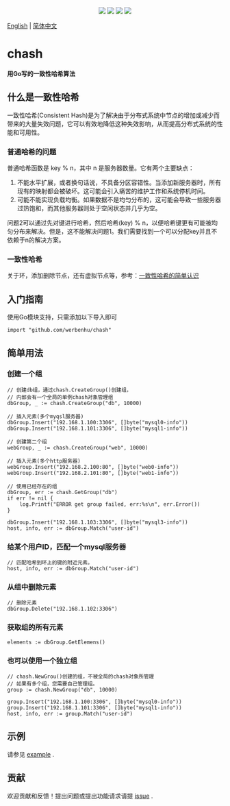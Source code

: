 
<div align='center'>
<a href="https://github.com/werbenhu/chash/actions"><img src="https://github.com/werbenhu/chash/workflows/Go/badge.svg"></a>
<a href="https://coveralls.io/github/werbenhu/chash?branch=main"><img src="https://coveralls.io/repos/github/werbenhu/chash/badge.svg?branch=main"></a>   
<a href="https://github.com/werbenhu/chash"><img src="https://img.shields.io/github/license/mashape/apistatus.svg"></a>
<a href="https://pkg.go.dev/github.com/werbenhu/chash"><img src="https://pkg.go.dev/badge/github.com/werbenhu/chash.svg"></a>
</div>

[English](README.md) | [简体中文](README-CN.md)

# chash
**用Go写的一致性哈希算法**

## 什么是一致性哈希

一致性哈希(Consistent Hash)是为了解决由于分布式系统中节点的增加或减少而带来的大量失效问题，它可以有效地降低这种失效影响，从而提高分布式系统的性能和可用性。

### 普通哈希的问题

普通哈希函数是 key % n，其中 n 是服务器数量。它有两个主要缺点：
1. 不能水平扩展，或者换句话说，不具备分区容错性。当添加新服务器时，所有现有的映射都会被破坏。这可能会引入痛苦的维护工作和系统停机时间。
2. 可能不能实现负载均衡。如果数据不是均匀分布的，这可能会导致一些服务器过热饱和，而其他服务器则处于空闲状态并几乎为空。

问题2可以通过先对键进行哈希，然后哈希(key) % n，以便哈希键更有可能被均匀分布来解决。但是，这不能解决问题1。我们需要找到一个可以分配key并且不依赖于n的解决方案。

### 一致性哈希

关于环，添加删除节点，还有虚拟节点等，参考：[一致性哈希的简单认识](https://baijiahao.baidu.com/s?id=1735480432495470467&wfr=spider&for=pc)

## 入门指南

使用Go模块支持，只需添加以下导入即可

`import "github.com/werbenhu/chash"`


## 简单用法

### 创建一个组
```
// 创建db组，通过chash.CreateGroup()创建组，
// 内部会有一个全局的单例chash对象管理组
dbGroup, _ := chash.CreateGroup("db", 10000)

// 插入元素(多个myqsl服务器)
dbGroup.Insert("192.168.1.100:3306", []byte("mysql0-info"))
dbGroup.Insert("192.168.1.101:3306", []byte("mysql1-info"))

// 创建第二个组
webGroup, _ := chash.CreateGroup("web", 10000)

// 插入元素(多个http服务器)
webGroup.Insert("192.168.2.100:80", []byte("web0-info"))
webGroup.Insert("192.168.2.101:80", []byte("web1-info"))
```

```
// 使用已经存在的组
dbGroup, err := chash.GetGroup("db")
if err != nil {
    log.Printf("ERROR get group failed, err:%s\n", err.Error())
}

dbGroup.Insert("192.168.1.103:3306", []byte("mysql3-info"))
host, info, err := dbGroup.Match("user-id")
```

### 给某个用户ID，匹配一个mysql服务器
```
// 匹配哈希到环上的键的附近元素。
host, info, err := dbGroup.Match("user-id")
```

### 从组中删除元素
```
// 删除元素
dbGroup.Delete("192.168.1.102:3306")
```

### 获取组的所有元素
```
elements := dbGroup.GetElemens()
```

### 也可以使用一个独立组
```
// chash.NewGrou()创建的组，不被全局的chash对象所管理
// 如果有多个组，您需要自己管理组。
group := chash.NewGroup("db", 10000)

group.Insert("192.168.1.100:3306", []byte("mysql0-info"))
group.Insert("192.168.1.101:3306", []byte("mysql1-info"))
host, info, err := group.Match("user-id")
```

## 示例
请参见 [example](example/main.go) .

## 贡献
欢迎贡献和反馈！提出问题或提出功能请求请提 [issue](https://github.com/werbenhu/chash/issues) .
